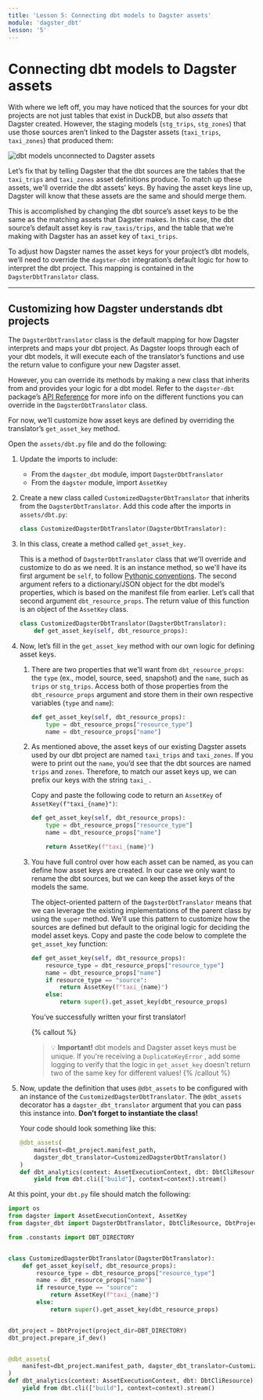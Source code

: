 ```yaml
---
title: 'Lesson 5: Connecting dbt models to Dagster assets'
module: 'dagster_dbt'
lesson: '5'
---
```


# Connecting dbt models to Dagster assets

With where we left off, you may have noticed that the sources for your dbt projects are not just tables that exist in DuckDB, but also *assets* that Dagster created. However, the staging models (`stg_trips`, `stg_zones`) that use those sources aren’t linked to the Dagster assets (`taxi_trips`, `taxi_zones`) that produced them:

![dbt models unconnected to Dagster assets](/images/dagster-dbt/lesson-5/unconnected-sources-assets.png)

Let’s fix that by telling Dagster that the dbt sources are the tables that the `taxi_trips` and `taxi_zones` asset definitions produce. To match up these assets, we'll override the dbt assets' keys. By having the asset keys line up, Dagster will know that these assets are the same and should merge them.

This is accomplished by changing the dbt source’s asset keys to be the same as the matching assets that Dagster makes. In this case, the dbt source’s default asset key is `raw_taxis/trips`, and the table that we’re making with Dagster has an asset key of `taxi_trips`.

To adjust how Dagster names the asset keys for your project’s dbt models, we’ll need to override the `dagster-dbt` integration’s default logic for how to interpret the dbt project. This mapping is contained in the `DagsterDbtTranslator` class.

---

## Customizing how Dagster understands dbt projects

The `DagsterDbtTranslator` class is the default mapping for how Dagster interprets and maps your dbt project. As Dagster loops through each of your dbt models, it will execute each of the translator’s functions and use the return value to configure your new Dagster asset.

However, you can override its methods by making a new class that inherits from and provides your logic for a dbt model. Refer to the `dagster-dbt` package’s [API Reference](https://docs.dagster.io/_apidocs/libraries/dagster-dbt#dagster_dbt.DagsterDbtTranslator) for more info on the different functions you can override in the `DagsterDbtTranslator` class.

For now, we’ll customize how asset keys are defined by overriding the translator’s `get_asset_key` method.

Open the `assets/dbt.py` file and do the following:

1. Update the imports to include:
   - From the `dagster_dbt` module, import `DagsterDbtTranslator`
   - From the `dagster` module, import `AssetKey`

2. Create a new class called `CustomizedDagsterDbtTranslator` that inherits from the `DagsterDbtTranslator`. Add this code after the imports in `assets/dbt.py`:
    
   ```python
   class CustomizedDagsterDbtTranslator(DagsterDbtTranslator):
   ```
    
3. In this class, create a method called `get_asset_key.`

   This is a method of `DagsterDbtTranslator` class that we'll override and customize to do as we need. It is an instance method, so we'll have its first argument be `self`, to follow [Pythonic conventions](https://builtin.com/software-engineering-perspectives/python-guide). The second argument refers to a dictionary/JSON object for the dbt model’s properties, which is based on the manifest file from earlier. Let’s call that second argument `dbt_resource_props`. The return value of this function is an object of the `AssetKey` class.
    
    ```python
    class CustomizedDagsterDbtTranslator(DagsterDbtTranslator):
        def get_asset_key(self, dbt_resource_props):
    ```
    
4. Now, let’s fill in the `get_asset_key` method with our own logic for defining asset keys.
    
   1. There are two properties that we’ll want from `dbt_resource_props`: the `type` (ex., model, source, seed, snapshot) and the `name`, such as `trips` or `stg_trips`. Access both of those properties from the `dbt_resource_props` argument and store them in their own respective variables (`type` and `name`):
       
      ```python
      def get_asset_key(self, dbt_resource_props):
          type = dbt_resource_props["resource_type"]
          name = dbt_resource_props["name"]
      ```
        
   2. As mentioned above, the asset keys of our existing Dagster assets used by our dbt project are named `taxi_trips` and `taxi_zones`. If you were to print out the `name`, you’d see that the dbt sources are named `trips` and `zones`. Therefore, to match our asset keys up, we can prefix our keys with the string `taxi_` . 
   
      Copy and paste the following code to return an `AssetKey` of `AssetKey(f"taxi_{name}")`:
       
      ```python
      def get_asset_key(self, dbt_resource_props):
          type = dbt_resource_props["resource_type"]
          name = dbt_resource_props["name"]
      
          return AssetKey(f"taxi_{name}")
      ```
        
   3. You have full control over how each asset can be named, as you can define how asset keys are created. In our case we only want to rename the dbt sources, but we can keep the asset keys of the models the same. 
   
      The object-oriented pattern of the `DagsterDbtTranslator` means that we can leverage the existing implementations of the parent class by using the `super` method. We’ll use this pattern to customize how the sources are defined but default to the original logic for deciding the model asset keys. Copy and paste the code below to complete the `get_asset_key` function:
       
      ```python
      def get_asset_key(self, dbt_resource_props):
          resource_type = dbt_resource_props["resource_type"]
          name = dbt_resource_props["name"]
          if resource_type == "source":
              return AssetKey(f"taxi_{name}")
          else:
              return super().get_asset_key(dbt_resource_props)
      ```
      
      You’ve successfully written your first translator! 
      
      {% callout %}
      > 💡 **Important!** dbt models and Dagster asset keys must be unique. If you're receiving a `DuplicateKeyError` , add some logging to verify that the logic in `get_asset_key` doesn't return two of the same key for different values!
      {% /callout %}

5. Now, update the definition that uses `@dbt_assets` to be configured with an instance of the `CustomizedDagsterDbtTranslator`. The `@dbt_assets` decorator has a `dagster_dbt_translator` argument that you can pass this instance into. **Don’t forget to instantiate the class!** 

   Your code should look something like this:

   ```python
   @dbt_assets(
       manifest=dbt_project.manifest_path,
       dagster_dbt_translator=CustomizedDagsterDbtTranslator()
   )
   def dbt_analytics(context: AssetExecutionContext, dbt: DbtCliResource):
       yield from dbt.cli(["build"], context=context).stream()
   ```

At this point, your `dbt.py` file should match the following:

```python
import os
from dagster import AssetExecutionContext, AssetKey
from dagster_dbt import DagsterDbtTranslator, DbtCliResource, DbtProject, dbt_assets

from .constants import DBT_DIRECTORY


class CustomizedDagsterDbtTranslator(DagsterDbtTranslator):
    def get_asset_key(self, dbt_resource_props):
        resource_type = dbt_resource_props["resource_type"]
        name = dbt_resource_props["name"]
        if resource_type == "source":
            return AssetKey(f"taxi_{name}")
        else:
            return super().get_asset_key(dbt_resource_props)


dbt_project = DbtProject(project_dir=DBT_DIRECTORY)
dbt_project.prepare_if_dev()


@dbt_assets(
    manifest=dbt_project.manifest_path, dagster_dbt_translator=CustomizedDagsterDbtTranslator()
)
def dbt_analytics(context: AssetExecutionContext, dbt: DbtCliResource):
    yield from dbt.cli(["build"], context=context).stream()
```
